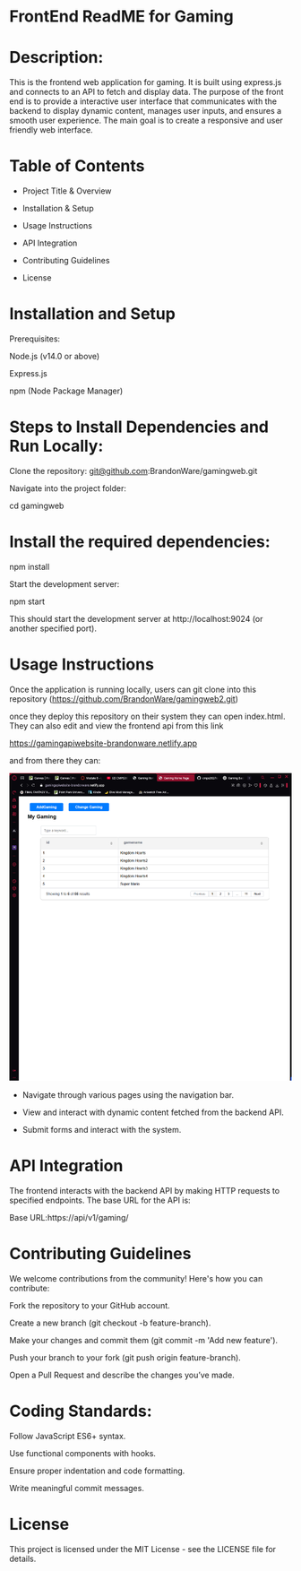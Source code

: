 

# FrontEnd ReadME for Gaming

# Description:

This is the frontend web application for gaming. It is built using express.js and connects to an API to fetch and display data. The purpose of the front end is to provide a interactive user interface that communicates with the backend to display dynamic content, manages user inputs, and ensures a smooth user experience. The main goal is to create a responsive and user friendly web interface.

# Table of Contents

- Project Title & Overview

- Installation & Setup

- Usage Instructions

- API Integration

- Contributing Guidelines

- License

# Installation and Setup
Prerequisites:

Node.js (v14.0 or above)

Express.js

npm (Node Package Manager)

# Steps to Install Dependencies and Run Locally:

Clone the repository: git@github.com:BrandonWare/gamingweb.git

Navigate into the project folder:

cd gamingweb

# Install the required dependencies:

npm install

Start the development server:

npm start

This should start the development server at http://localhost:9024 (or another specified port).

# Usage Instructions

Once the application is running locally, users can git clone into this repository (https://github.com/BrandonWare/gamingweb2.git)

once they deploy this repository on their system they can open index.html. They can also edit and view the frontend api from this link

https://gamingapiwebsite-brandonware.netlify.app

and from there they can:


![Image](https://github.com/BrandonWare/gamingreadme/blob/main/images/1.png)


- Navigate through various pages using the navigation bar.

- View and interact with dynamic content fetched from the backend API.

- Submit forms and interact with the system.

# API Integration

The frontend interacts with the backend API by making HTTP requests to specified endpoints. The base URL for the API is:

Base URL:https://api/v1/gaming/

# Contributing Guidelines
We welcome contributions from the community! Here's how you can contribute:

Fork the repository to your GitHub account.

Create a new branch (git checkout -b feature-branch).

Make your changes and commit them (git commit -m 'Add new feature').

Push your branch to your fork (git push origin feature-branch).

Open a Pull Request and describe the changes you’ve made.

# Coding Standards:

Follow JavaScript ES6+ syntax.

Use functional components with hooks.

Ensure proper indentation and code formatting. 

Write meaningful commit messages.

# License

This project is licensed under the MIT License - see the LICENSE file for details.




